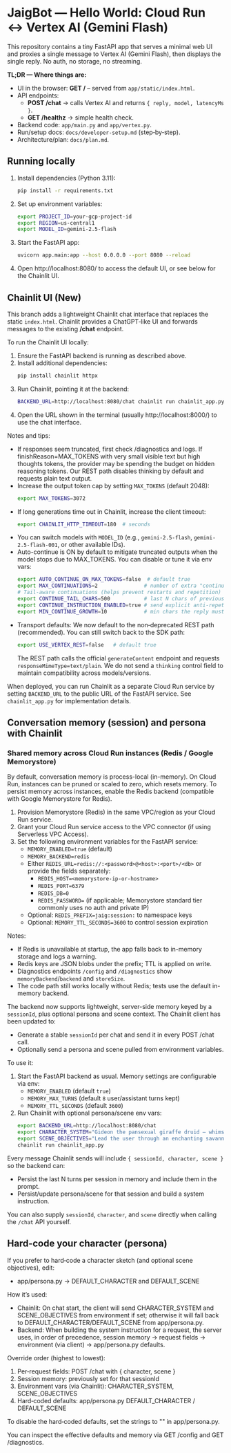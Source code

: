 # JaigBot — Hello World: Cloud Run ↔ Vertex AI (Gemini Flash)

This repository contains a tiny FastAPI app that serves a minimal web UI and proxies a single message to Vertex AI (Gemini Flash), then displays the single reply.  No auth, no storage, no streaming.

**TL;DR — Where things are:**

- UI in the browser: **GET /** – served from `app/static/index.html`.
- API endpoints:
  - **POST /chat** → calls Vertex AI and returns `{ reply, model, latencyMs }`.
  - **GET  /healthz** → simple health check.
- Backend code: `app/main.py` and `app/vertex.py`.
- Run/setup docs: `docs/developer-setup.md` (step‑by‑step).
- Architecture/plan: `docs/plan.md`.

## Running locally

1. Install dependencies (Python 3.11):
   ```bash
   pip install -r requirements.txt
   ```
2. Set up environment variables:
   ```bash
   export PROJECT_ID=your-gcp-project-id
   export REGION=us-central1
   export MODEL_ID=gemini-2.5-flash
   ```
3. Start the FastAPI app:
   ```bash
   uvicorn app.main:app --host 0.0.0.0 --port 8080 --reload
   ```
4. Open http://localhost:8080/ to access the default UI, or see below for the Chainlit UI.

## Chainlit UI (New)

This branch adds a lightweight Chainlit chat interface that replaces the static `index.html`.  Chainlit provides a ChatGPT‑like UI and forwards messages to the existing **/chat** endpoint.

To run the Chainlit UI locally:

1. Ensure the FastAPI backend is running as described above.
2. Install additional dependencies:
   ```bash
   pip install chainlit httpx
   ```
3. Run Chainlit, pointing it at the backend:
   ```bash
   BACKEND_URL=http://localhost:8080/chat chainlit run chainlit_app.py
   ```
4. Open the URL shown in the terminal (usually http://localhost:8000/) to use the chat interface.

Notes and tips:
- If responses seem truncated, first check /diagnostics and logs. If finishReason=MAX_TOKENS with very small visible text but high thoughts tokens, the provider may be spending the budget on hidden reasoning tokens. Our REST path disables thinking by default and requests plain text output.
- Increase the output token cap by setting `MAX_TOKENS` (default 2048):
  ```bash
  export MAX_TOKENS=3072
  ```
- If long generations time out in Chainlit, increase the client timeout:
  ```bash
  export CHAINLIT_HTTP_TIMEOUT=180  # seconds
  ```
- You can switch models with `MODEL_ID` (e.g., `gemini-2.5-flash`, `gemini-2.5-flash-001`, or other available IDs).
- Auto-continue is ON by default to mitigate truncated outputs when the model stops due to MAX_TOKENS. You can disable or tune it via env vars:
  ```bash
  export AUTO_CONTINUE_ON_MAX_TOKENS=false  # default true
  export MAX_CONTINUATIONS=2               # number of extra "continue" turns
  # Tail-aware continuations (helps prevent restarts and repetition)
  export CONTINUE_TAIL_CHARS=500           # last N chars of previous answer to anchor continuation
  export CONTINUE_INSTRUCTION_ENABLED=true # send explicit anti-repetition instruction
  export MIN_CONTINUE_GROWTH=10            # min chars the reply must grow per continuation, else stop
  ```
- Transport defaults: We now default to the non‑deprecated REST path (recommended). You can still switch back to the SDK path:
  ```bash
  export USE_VERTEX_REST=false   # default true
  ```
  The REST path calls the official `generateContent` endpoint and requests `responseMimeType=text/plain`. We do not send a `thinking` control field to maintain compatibility across models/versions.

When deployed, you can run Chainlit as a separate Cloud Run service by setting `BACKEND_URL` to the public URL of the FastAPI service. See `chainlit_app.py` for implementation details.


## Conversation memory (session) and persona with Chainlit

### Shared memory across Cloud Run instances (Redis / Google Memorystore)

By default, conversation memory is process-local (in-memory). On Cloud Run, instances can be pruned or scaled to zero, which resets memory. To persist memory across instances, enable the Redis backend (compatible with Google Memorystore for Redis).

1. Provision Memorystore (Redis) in the same VPC/region as your Cloud Run service.
2. Grant your Cloud Run service access to the VPC connector (if using Serverless VPC Access).
3. Set the following environment variables for the FastAPI service:
   - `MEMORY_ENABLED=true` (default)
   - `MEMORY_BACKEND=redis`
   - Either `REDIS_URL=redis://:<password>@<host>:<port>/<db>` or provide the fields separately:
     - `REDIS_HOST=<memorystore-ip-or-hostname>`
     - `REDIS_PORT=6379`
     - `REDIS_DB=0`
     - `REDIS_PASSWORD=` (if applicable; Memorystore standard tier commonly uses no auth and private IP)
   - Optional: `REDIS_PREFIX=jaig:session:` to namespace keys
   - Optional: `MEMORY_TTL_SECONDS=3600` to control session expiration

Notes:
- If Redis is unavailable at startup, the app falls back to in-memory storage and logs a warning.
- Redis keys are JSON blobs under the prefix; TTL is applied on write.
- Diagnostics endpoints `/config` and `/diagnostics` show `memoryBackend`/`backend` and `storeSize`.
- The code path still works locally without Redis; tests use the default in-memory backend.

The backend now supports lightweight, server-side memory keyed by a `sessionId`, plus optional persona and scene context. The Chainlit client has been updated to:

- Generate a stable `sessionId` per chat and send it in every POST /chat call.
- Optionally send a persona and scene pulled from environment variables.

To use it:

1. Start the FastAPI backend as usual. Memory settings are configurable via env:
   - `MEMORY_ENABLED` (default `true`)
   - `MEMORY_MAX_TURNS` (default `8` user/assistant turns kept)
   - `MEMORY_TTL_SECONDS` (default `3600`)
2. Run Chainlit with optional persona/scene env vars:
   ```bash
   export BACKEND_URL=http://localhost:8080/chat
   export CHARACTER_SYSTEM="Gideon the pansexual giraffe druid — whimsical, kind, lyrical"
   export SCENE_OBJECTIVES="Lead the user through an enchanting savanna quest to craft a song."
   chainlit run chainlit_app.py
   ```

Every message Chainlit sends will include `{ sessionId, character, scene }` so the backend can:
- Persist the last N turns per session in memory and include them in the prompt.
- Persist/update persona/scene for that session and build a system instruction.

You can also supply `sessionId`, `character`, and `scene` directly when calling the `/chat` API yourself.


## Hard-code your character (persona)

If you prefer to hard‑code a character sketch (and optional scene objectives), edit:

- app/persona.py → DEFAULT_CHARACTER and DEFAULT_SCENE

How it’s used:
- Chainlit: On chat start, the client will send CHARACTER_SYSTEM and SCENE_OBJECTIVES from environment if set; otherwise it will fall back to DEFAULT_CHARACTER/DEFAULT_SCENE from app/persona.py.
- Backend: When building the system instruction for a request, the server uses, in order of precedence, session memory → request fields → environment (via client) → app/persona.py defaults.

Override order (highest to lowest):
1. Per‑request fields: POST /chat with { character, scene }
2. Session memory: previously set for that sessionId
3. Environment vars (via Chainlit): CHARACTER_SYSTEM, SCENE_OBJECTIVES
4. Hard‑coded defaults: app/persona.py DEFAULT_CHARACTER / DEFAULT_SCENE

To disable the hard‑coded defaults, set the strings to "" in app/persona.py.

You can inspect the effective defaults and memory via GET /config and GET /diagnostics.
